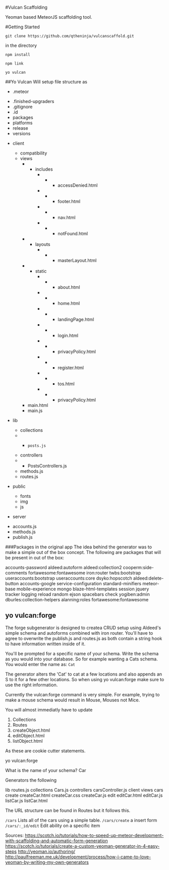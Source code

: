 #Vulcan Scaffolding

Yeoman based MeteorJS scaffolding tool. 

#Getting Started

`git clone https://github.com/qtheninja/vulcanscaffold.git`

in the directory

`npm install`

`npm link`

`yo vulcan`


##Yo Vulcan
Will setup file structure as

+ .meteor
- 	.finished-upgraders
-	.gitignore
-	.id
-	packages
-	platforms
-	release
-	versions

+ client
	- compatibility
	- views
		- - includes
			- - - accessDenied.html
			- - - footer.html
			- - - nav.html
			- - - notFound.html
		- - layouts
			- - - masterLayout.html
		- - static
			- - - about.html
			- - - home.html
			- - - landingPage.html
			- - - login.html
			- - - privacyPolicy.html
			- - - register.html
			- - - tos.html
			- - - privacyPolicy.html
		- main.html
		- main.js

+ lib
	- collections
	- - 	posts.js
	- controllers
	- -	PostsControllers.js
	- methods.js
	- routes.js

+ public
	- fonts
	- img
	- js

+ server
- 	accounts.js
-	methods.js
-	publish.js


###Packages in the original app
The idea behind the generator was to make a simple out of the box concept. 
The following are packages that will be present in out of the box:

accounts-password
aldeed:autoform
aldeed:collection2
cooperm:side-comments
fortawesome:fontawesome
iron:router
twbs:bootstrap
useraccounts:bootstrap
useraccounts:core
dsyko:hopscotch
aldeed:delete-button
accounts-google
service-configuration
standard-minifiers
meteor-base
mobile-experience
mongo
blaze-html-templates
session
jquery
tracker
logging
reload
random
ejson
spacebars
check
yogiben:admin
dburles:collection-helpers
alanning:roles
fortawesome:fontawesome

## yo vulcan:forge
The forge subgenerator is designed to createa  CRUD setup using Aldeed's simple schema and autoforms combined with iron router. 
You'll have to agree to overwrite the publish.js and routes.js as both contain a string hook to have information written inside of it. 

You'll be prompted for a specific name of your schema. Write the schema as you would into your database. So for example wanting a Cats schema. 
You would enter the name as: `Cat`

The generator alters the 'Cat' to cat at a few locations and also appends an S to it for a few other locations. So when using yo vulcan:forge make sure to use the right information. 

Currently the vulcan:forge command is very simple. For example, trying to make a mouse schema would result in Mouse, Mouses not Mice. 

You will almost immediatly have to update

1. Collections
2. Routes
3. createObject.html
4. editObject.html
5. listObject.html

As these are cookie cutter statements.  

yo vulcan:forge

What is the name of your schema? Car

Generators the following 

lib
	routes.js
	collections
		Cars.js
	controllers
		carsController.js
client
	views
		cars
			create
				createCar.html
				createCar.css
				createCar.js
			edit
				editCar.html
				editCar.js
			listCar.js
			listCar.html

The URL structure can be found in Routes but it follows this.

`/cars`
	Lists all of the cars using a simple table.
`/cars/create`
	a insert form
`/cars/:_id/edit`
	Edit ability on a specific item

Sources:
https://scotch.io/tutorials/how-to-speed-up-meteor-development-with-scaffolding-and-automatic-form-generation
https://scotch.io/tutorials/create-a-custom-yeoman-generator-in-4-easy-steps
http://yeoman.io/authoring/
http://paulfreeman.me.uk/development/process/how-i-came-to-love-yeoman-by-writing-my-own-generators
